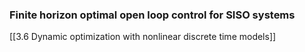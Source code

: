 ### Finite horizon optimal open loop control for SISO systems

[[3.6 Dynamic optimization with nonlinear discrete time models]]


